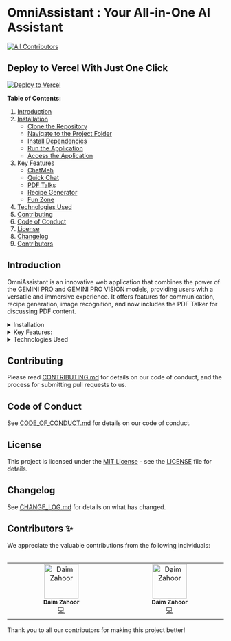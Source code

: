 # OmniAssistant : Your All-in-One AI Assistant

[![All Contributors](https://img.shields.io/badge/all_contributors-2-orange.svg?style=flat-square)](#contributors-)

## Deploy to Vercel With Just One Click

[![Deploy to Vercel](https://vercel.com/button)](https://vercel.com/import/project?template=https://github.com/devdaim6/omni-assistant)

**Table of Contents:**

1. [Introduction](#introduction)
2. [Installation](#installation)
   - [Clone the Repository](#1-clone-the-repository)
   - [Navigate to the Project Folder](#2-navigate-to-the-project-folder)
   - [Install Dependencies](#3-install-dependencies)
   - [Run the Application](#4-run-the-application)
   - [Access the Application](#5-access-the-application)
3. [Key Features](#key-features)
   - [ChatMeh](#1-chatmeh)
   - [Quick Chat](#2-quick-chat)
   - [PDF Talks](#3-pdf-talks)
   - [Recipe Generator](#4-recipe-generator)
   - [Fun Zone](#5-fun-zone)
4. [Technologies Used](#technologies-used)
5. [Contributing](#contributing)
6. [Code of Conduct](#code-of-conduct)
7. [License](#license)
8. [Changelog](#changelog)
9. [Contributors](#contributors)

## Introduction

OmniAssistant is an innovative web application that combines the power of the GEMINI PRO and GEMINI PRO VISION models, providing users with a versatile and immersive experience. It offers features for communication, recipe generation, image recognition, and now includes the PDF Talker for discussing PDF content.

<details>
 <summary><span id="header">Installation</span></summary> 

### 1. Clone the Repository:

```bash
git clone https://github.com/devdaim6/omni-assistant.git
```

### 2. Navigate to the Project Folder

```bash
cd omni-assistant
```

### 3. Install Dependencies

Choose one of the following package managers to install project dependencies.

- Using Npm , Yarn or Bun :

```bash
npm install
#or
yarn install
#or
bun install
```

- Using Bundler (if using Ruby on Rails):

```bash
bundle install
```

### 4. Run the Application

Choose the appropriate command based on your package manager.

- Using Npm, Yarn or Bun:

```bash
npm run dev
#or
yarn run dev
#or
bun run dev
```

- Using Bundler (if using Ruby on Rails):

```bash
bundle exec rails server
```

### 5. Access the Application

The application will be accessible at [http://localhost:3000](http://localhost:3000). Open your web browser and navigate to this URL.

That's it! You've successfully set up and launched OmniAssistant on your local machine. If you encounter any issues during the installation process, refer to the [CONTRIBUTING.md](https://github.com/devdaim6/omni-assistant/blob/main/CONTRIBUTING.md) document or seek assistance in our community.
</details>

<details>
 <summary><span id="header">Key Features:</span></summary> 

#### 1. ChatMeh

- Experience a conversational AI assistant that remembers previous interactions and generates responses based on context. This feature allows for natural and engaging conversations.

#### 2. Quick Chat :

- Engage in quick and efficient exchanges with the AI without the need for context storage. Ideal for swift responses to simple queries.

#### 3. PDF Talks :

- Upload PDF documents and engage in discussions about their content. Explore topics, share insights, and discuss anything related to the uploaded PDFs.

#### 4. Recipe Generator :

- Unleash your inner chef with two recipe generation variants:
  - Text-based variant: Generate recipes using only text input, catering to specific dietary preferences and ingredients.
  - Image-based variant: Capture the essence of a food-related image and derive a recipe based on its visual content.

#### 5. Fun Zone : 

- Challenge your perception and analytical skills with a variety of image-related tasks:
  - Object counting: Determine the number of objects in a given image.
  - Item identification: Recognize and list the items present in an image.
</details>

<details>
  <summary><span id="header">Technologies Used</span></summary>

  - **Next.js 14 :** Next.js is a React framework that enables the creation of fast and scalable web applications. It simplifies the development process and provides features such as server-side rendering, static site generation, and automatic code splitting.

  - **PostgreSQL :** PostgreSQL is a powerful, open-source relational database management system. It is known for its extensibility, reliability, and support for complex queries. In your project, PostgreSQL can be used as a robust database backend.

  - **Redis :** Redis is an in-memory data structure store that can be used as a database, cache, and message broker. It's known for its speed and versatility. In your project, it can serve as both a database and a caching mechanism, providing efficient data storage and retrieval.

  - **Prisma :** Prisma is an open-source database toolkit that includes an auto-generated query builder and an ORM. It simplifies database access and manipulation by providing a type-safe and intuitive API for your application.

  - **Zustand :** Zustand is a lightweight state management library for React. It offers a simple and intuitive API for managing state in your application. Zustand is known for its minimalistic approach and ease of integration with React components.

  - **Framer Motion :** Framer Motion is a React animation library that makes it easy to add smooth and interactive animations to your components. It provides a simple syntax for creating animations using React components and hooks. Framer Motion is particularly well-suited for UI animations, transitions, and gestures.

  - **GraphQL :** GraphQL is a query language for APIs and a runtime for executing those queries with your existing data. It allows for efficient and flexible data fetching, reducing over-fetching and under-fetching of data in your application.

  - **Zod :** Zod is a validation library for JavaScript and TypeScript. It provides a simple and composable API for validating data in your application.Zod is known for its declarative syntax and ease of integration with various frameworks.

  - **NextAuth :** NextAuth is an authentication library for Next.js applications. It simplifies the implementation of authentication features such as social sign-ins, email/password, and more. It provides a seamless and secure authentication experience for your users.

</details>

## Contributing

Please read [CONTRIBUTING.md](https://github.com/devdaim6/omni-assistant/blob/main/CONTRIBUTING.md) for details on our code of conduct, and the process for submitting pull requests to us.

## Code of Conduct

See [CODE_OF_CONDUCT.md](https://github.com/devdaim6/omni-assistant/blob/main/CODE_OF_CONDUCT.md) for details on our code of conduct.

## License

This project is licensed under the [MIT License](https://opensource.org/license/mit/) - see the [LICENSE](https://github.com/devdaim6/omni-assistant/blob/main/LICENSE) file for details.

## Changelog

See [CHANGE_LOG.md](https://github.com/devdaim6/omni-assistant/blob/main/CHANGE_LOG.md) for details on what has changed.

## Contributors ✨

We appreciate the valuable contributions from the following individuals:

<table>
  <tbody>
    <tr>
   <table>
  <tbody>
    <tr>
      <td align="center" valign="top" width="14.28%"><img src="https://github.com/devdaim6.png?size=80" width="80px;" alt="Daim Zahoor"/><br /><sub><b>Daim Zahoor</b></sub><br /><a href="https://omni-assistant.vercel.app/Daim Zahoor/omni-assistant/commits?author=devdaim6" title="Code">💻</a></td>
      <td align="center" valign="top" width="14.28%"><img src="https://github.com/DaimZahoorCSE.png?size=80" width="80px;" alt="Daim Zahoor"/><br /><sub><b>Daim Zahoor</b></sub><br /><a href="https://omni-assistant.vercel.app/Daim Zahoor/omni-assistant/commits?author=DaimZahoorCSE" title="Code">💻</a></td>
    </tr>
  </tbody>
</table>

Thank you to all our contributors for making this project better!



<style>
  #header{
font-weight:"bolder";
   font-size:"1.5rem";
  }
</style>
